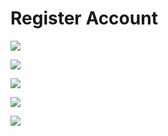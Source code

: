# Register Account

![](https://github.com/JonmarCorpuz/SecondBrain/blob/main/Assets/Yealink%20pt3.png)

![](https://github.com/JonmarCorpuz/SecondBrain/blob/main/Assets/Yealink%20pt4.png)

![](https://github.com/JonmarCorpuz/SecondBrain/blob/main/Assets/Yealink%20pt5.png)

![](https://github.com/JonmarCorpuz/SecondBrain/blob/main/Assets/Yealink%20pt6.png)

![](https://github.com/JonmarCorpuz/SecondBrain/blob/main/Assets/Yealink%20pt7.png)
